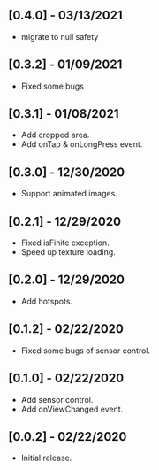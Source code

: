 ## [0.4.0] - 03/13/2021

* migrate to null safety

## [0.3.2] - 01/09/2021

* Fixed some bugs

## [0.3.1] - 01/08/2021

* Add cropped area.
* Add onTap & onLongPress event.

## [0.3.0] - 12/30/2020

* Support animated images.

## [0.2.1] - 12/29/2020

* Fixed isFinite exception.
* Speed up texture loading.

## [0.2.0] - 12/29/2020

* Add hotspots.

## [0.1.2] - 02/22/2020

* Fixed some bugs of sensor control.

## [0.1.0] - 02/22/2020

* Add sensor control.
* Add onViewChanged event.

## [0.0.2] - 02/22/2020

* Initial release.
